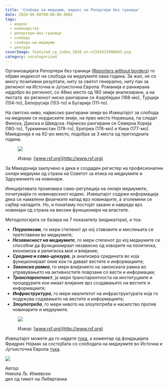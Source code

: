 ```yaml
---
title: 'Слобода на медиуми, индекс на Репортери без граници'
date: 2020-06-08T00:00:00.000Z
tags:
  - индекс
  - новинарство
  - репортери-без-граници
  - слобода
  - слобода-на-медиуми
  - цензура
coverImage: featured_cp_index_2020_en-e1591615998603.png
category: uncategorized
---
```


Организацијата Репортери без граници ([Reporters without borders](https://rsf.org/en)) го објави индексот на слобода на медиумите оваа година. За жал, не со многу позитивни резултати, ниту за светот генерално, ниту пак за регионот на Источна и Југоисточна Европа. Романија е ранкирана најдобро во регионот, со 48мо место од 180 земји анализирани, a на листата  во регионот ниско рангирани се Азарбејџан (168-мо), Турција (154-то), Белорусија (153-то) и Бугарија (111-то).  

На светско ниво, највисоко рангирани земји во Извештајот за слобода на медиуми се нордиските земји, на прво место Норвешка, па следат Финска, Данска и Шведска. Најниско рангирани се Северна Кореја (180-то), Туркменистан (179-то), Еритреа (178-мо) и Кина (177-мо). Македонија е на 92-ро место, подобра за 3 места од претходната година.   

<figure>

![](images/Report-Media-Freedom-Macedonia-1024x510.png)

<figcaption>

Извор: [www.rsf.org](http://www.rsf.org)

</figcaption>

</figure>

За Македонија заклучено е дека е создаден регистер на професионални онлајн медиуми од страна на Советот за етика на медиумите и Здружението на новинари. 

Иницијативата промовира само-регулација на онлајн медиумите, почитувајќи го новинарскиот кодекс. Извештајот содржи информација дека се намалени физичките напад врз новинарите, a зголемени се сајбер нападите. Но, и понатаму постојат закани и навреди врз новинари од страна на високи функционери на властите.   

Методологијата се базира на 7 показателу (индикатори), и тоа:

- **_Плурализам_**, го мери степенот до кој ставовите и мислењата се претставени во медиумите;
- **_Независност на медиумите_**, го мери степенот до кој медиумите се способни да функционираат независно од изворите на политичка, економска и религиска моќ и влијание;
- **_Средина и само-цензура_**, ја анализира средината во која функционираат оние кои ги даваат вестите и информациите;
- **_Законска рамка_**, го мери влијанието на законската рамка во управувањето на активностите поврзани со вести и информации;
- **_Транспарентност_**, ја мери транспарентноста на институциите и процедурите кои имаат влијание врз создавањето на вестите и информациите;
- **_Инфраструктура_**, го мери квалитетот на инфраструктурата која го подржува содавањето на вестите и информациите;
- **_Злоупотреба_**, го мери нивото на злоупотреба и насилство против новинарите и медиумите.

<figure>

![](images/Report-Media-Freedom-Europe-1024x639.png)

<figcaption>

Извор: [www.rsf.org](http://www.rsf.org)

</figcaption>

</figure>

Извештајот можете да го најдете [тука](https://rsf.org/en/ranking), а коментар од фондацијата Фридрих Нојман за состојбата со слободата на медиумите во Источна и Југоисточна Европа [тука](https://esee.fnst.org/content/press-freedom-east-and-southeast-europe?fbclid=IwAR0yNsX-0eVAPDbPCOdJ05EuP_XEFlvxkSe29N0GxT-DcedzoEgu6am7LOs).

![](images/Nikola-Lj-pic-150x150.jpg)

Автор:  
Никола Љ. Илиевски  
дел од тимот на Либертаниа
